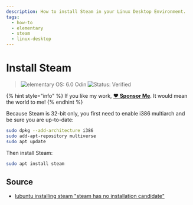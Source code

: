```yaml
---
description: How to install Steam in your Linux Desktop Environment.
tags:
  - how-to
  - elementary
  - steam
  - linux-desktop
---
```


# Install Steam

> ![elementary OS: 6.0 Odin](https://img.shields.io/badge/elementary%C2%A0OS-6.0%20Odin-007aff)
> ![Status: Verified](https://img.shields.io/badge/status-verified-58c633)

{% hint style="info" %}
If you like my work, [**❤️ Sponsor Me**](https://github.com/sponsors/marbetschar). It would mean the world to me!
{% endhint %}

Because Steam is 32-bit only, you first need to enable i386 multiarch and be sure you are up-to-date:

```bash
sudo dpkg --add-architecture i386
sudo add-apt-repository multiverse
sudo apt update
```

Then install Steam:

```bash
sudo apt install steam
```

## Source

* [lubuntu installing steam "steam has no installation candidate"](https://askubuntu.com/questions/958957/lubuntu-installing-steam-steam-has-no-installation-candidate#958965)

